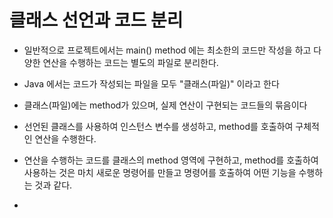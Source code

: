 # 클래스 선언과 코드 분리

* 일반적으로 프로젝트에서는 main() method 에는 최소한의 코드만 작성을 하고
다양한 연산을 수행하는 코드는 별도의 파일로 분리한다.

* Java 에서는 코드가 작성되는 파일을 모두 "클래스(파일)" 이라고 한다

* 클래스(파일)에는 method가 있으며, 실제 연산이 구현되는 코드들의 묶음이다

* 선언된 클래스를 사용하여 인스턴스 변수를 생성하고, 
method를 호출하여 구체적인 연산을 수행한다.

* 연산을 수행하는 코드를 클래스의 method 영역에 구현하고,
method를 호출하여 사용하는 것은 마치 새로운 명령어를 만들고
명령어를 호출하여 어떤 기능을 수행하는 것과 같다.

*